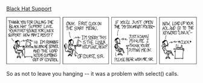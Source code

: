 [Black Hat Support](https://xkcd.com/278)

![Black Hat Support](./random_comic.png)

So as not to leave you hanging -- it was a problem with select() calls.

